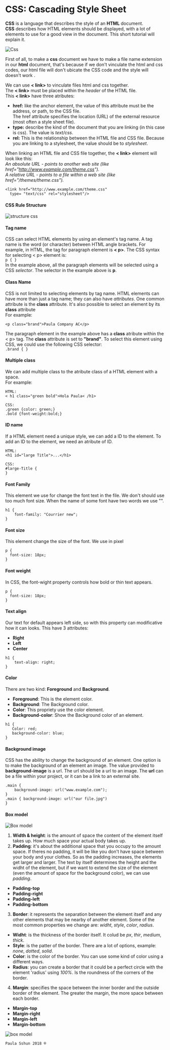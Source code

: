 # CSS: Cascading Style Sheet
**CSS** is a language that describes the style of an **HTML** document.  
**CSS** describes how HTML elements should be displayed, with a lot of elements to use for a good view in the document.
This short tutorial will explain it.

![Css](https://2r4s9p1yi1fa2jd7j43zph8r-wpengine.netdna-ssl.com/files/2017/08/04.png)

First of all, to make a **css** document we have to make a file name extension in our **html** document, that's because if we don't vinculate the html and css codes, our html file will don't ubicate the CSS code and the style will doesn't work .

We can use **< link>** to vinculate files html and css together.  
The **< link>** must be placed within the *header* of the HTML file.  
This **< link>** have three atributes:  
- **href:** like the anchor element, the value of this attribute must be the address, or path, to the CSS file.  
The href attribute specifies the location (URL) of the external resource (most often a style sheet file).
- **type:** describe the kind of the document that you are linking (in this case is css). The value is *text/css*.  
- **rel:** This is the relationship between the HTML file and CSS file. Because you are linking to a stylesheet, the value should be to *stylesheet*.  

When linking an HTML file and CSS file together, the **< link>** element will look like this:    
*An absolute URL - points to another web site (like href="http://www.example.com/theme.css").  
A relative URL - points to a file within a web site (like href="/themes/theme.css").*
~~~
<link href="http://www.example.com/theme.css"
  type= "text/css" rel="stylesheet"/>
~~~
#### CSS Rule Structure  

![structure css](http://gottheknack.com/a_htmlCss/weeks/week8/cssRuleStructure/images/ruleParts.gif)

#### Tag name
CSS can select HTML elements by using an element's tag name. A tag name is the word (or character) between HTML angle brackets.
For example, in HTML, the tag for paragraph element is **< p>**. The CSS syntax for selecting < p> element is:   
`p {
  }`  
In the example above, all the paragraph elements will be selected using a CSS *selector*. The selector in the example above is **p**.

#### Class Name
CSS is not limited to selecting elements by tag name. HTML elements can have more than just a tag name; they can also have *attributes*. One common attribute is the **class** attribute. It's also possible to select an element by its **class** attribute  
For example:  
~~~
<p class="brand">Paula Company AC</p>
~~~  
The paragraph element in the example above has a **class** atribute within the < p> tag. The **class** attribute is set to **"brand"**. To select this element using CSS, we could use the following CSS selector:  
`.brand {
  }`

#### Multiple class
We can add multiple class to the atribute class of a HTML element with a space.  
For example:
~~~
HTML:
< h1 class="green bold">Hola Paula< /h1>

CSS:
.green {color: green;}
.bold {font-weight:bold;}
~~~
#### ID name
If a HTML element need a unique style, we can add a ID to the element. To add an ID to the element, we need an atribute of ID.
~~~
HTML:
<h1 id="large Title">...</h1>

CSS:
#large-Title {
}
~~~

#### Font Family
This element we use for change the font text in the file. We don't should use too much font size. When the name of some font have two words we use "".
~~~
h1 {
    font-family: "Courrier new";
}
~~~
#### Font size
This element change the size of the font. We use in pixel
~~~
p {
  font-size: 18px;
}
~~~
#### Font weight
In CSS, the font-wight property controls how bold or thin text appears.
~~~
p {
  font-size: 18px;
}
~~~
#### Text align
Our text for default appears left side, so with this property can modificative how it can looks. This have 3 attributes:
- **Right**
- **Left**
- **Center**

~~~
h1 {
    text-align: right;
}
~~~
#### Color
There are two kind: **Foreground** and **Background**.  
- **Foreground**: This is the element color.
- **Background**: The Background color.
- **Color**: This propriety use the color element.
- **Background-color**: Show the Background color of an element.  
~~~
h1 {
   Color: red;
   background-color: blue;
}
~~~

#### Background image
CSS has the ability to change the background of an element. One option is to make the background of an element an image.
The value provided to **background-image** is a url. The url should be a url to an image. The **url** can be a file within your project, or it can be a link to an external site.
~~~
.main {
    background-image: url("www.example.com");
}
.main { background-image: url("our file.jpg")
}
~~~

#### Box model

![Box model](https://coursework.vschool.io/content/images/2016/08/boxmodel.gif)

1. **Width & height**: is the amount of space the content of the element itself takes up. How much space your actual body takes up.
2. **Padding**: it's about the additional space that you occupy to the amount space. If theres no padding, it will be like you don't have space between your body and your clothes. So as the padding increases, the elements get larger and larger. The text by itself determines the height and the widht of the element, but if we want to extend the size of the element (even the amount of space for the background color), we can use *padding*.
 - **Padding-top**
 - **Padding-right**
 - **Padding-left**
 - **Padding-bottom**  
3. **Border**: it represents the separation between the element itself and any other elements that may be nearby of another element. Some of the most common properties we change are: *widht*, *style*, *color*, *radius*.      
 - **Widht**: is the thickness of the border itself. It colud be *px*, *thir*, *medium*, *thick*.
 - **Style**: is the patter of the border. There are a lot of options, example: *none*, *dotted*, *solid*.
 - **Color**: is the color of the border. You can use some kind of color using a different ways.
 - **Radius**: you can create a border that it could be a perfect circle with the element 'radius' using *100%*. Is the roundness of the corners of the border.  
4. **Margin**: specifies the space between the inner border and the outside border of the element. The greater the margin, the more space between each border.
 - **Margin-top**
 - **Margin-right**
 - **Margin-left**
 - **Margin-bottom**

![box model](https://librosweb.es/img/css/f0403.gif)

`Paula Sshun 2018 ® `
